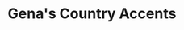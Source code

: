 ---
title: "Gena's Country Accents"
url: /breckenridge/genas-country-accents/
shop: Raumausstattung
---